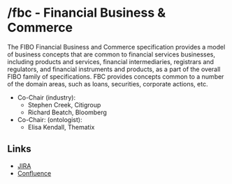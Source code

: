 # /fbc - Financial Business & Commerce

The FIBO Financial Business and Commerce specification provides a model of business concepts that
are common to financial services businesses, including products and services, financial 
intermediaries, registrars and regulators, and financial instruments and products, as a part of the 
overall FIBO family of specifications.  FBC provides concepts common to a number of the domain areas, 
such as loans, securities, corporate actions, etc.

- Co-Chair (industry):
  - Stephen Creek, Citigroup
  - Richard Beatch, Bloomberg
- Co-Chair: (ontologist):
  - Elisa Kendall, Thematix

## Links

- [JIRA](https://jira.edmcouncil.org/browse/FBC)
- [Confluence](https://wiki.edmcouncil.org/display/FBC)
